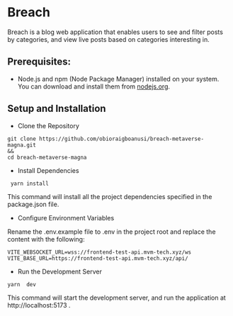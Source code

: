 # Breach

Breach is a blog web application that enables users to see and filter posts by categories, and view live posts based on categories interesting in.

## Prerequisites:

-   Node.js and npm (Node Package Manager) installed on your system. You can download and install them from [nodejs.org](nodejs.org).

## Setup and Installation

-   Clone the Repository

```
git clone https://github.com/obioraigboanusi/breach-metaverse-magna.git
&&
cd breach-metaverse-magna

```

-   Install Dependencies

```
 yarn install

```

This command will install all the project dependencies specified in the package.json file.

-   Configure Environment Variables

Rename the .env.example file to .env in the project root and replace the content with the following:

```
VITE_WEBSOCKET_URL=wss://frontend-test-api.mvm-tech.xyz/ws
VITE_BASE_URL=https://frontend-test-api.mvm-tech.xyz/api/
```

-   Run the Development Server

```
yarn  dev
```

This command will start the development server, and run the application at http://localhost:5173 .
